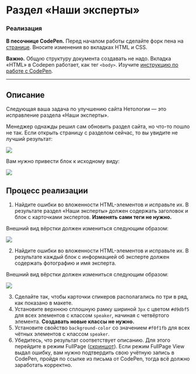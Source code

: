 # Раздел «Наши эксперты»

### Реализация

**В песочнице CodePen.** Перед началом работы сделайте форк пена на [странице](https://codepen.io/Netology/pen/OBNRZB?editors=1100#0). Вносите изменения во вкладках HTML и CSS.

**Важно.** Общую структуру документа создавать не надо. Вкладка «HTML» в Codepen работает, как тег `<body>`.
Изучите [инструкцию по работе с CodePen](https://github.com/netology-code/guides/tree/master/codepen).

---

## Описание

Следующая ваша задача по улучшению сайта Нетологии &mdash; это исправление раздела «Наши эксперты».

Менеджер однажды решил сам обновить раздел сайта, но что-то пошло не так.
Если открыть страницу с разделом сейчас, то вы увидите не лучший результат:

![](https://netology-code.github.io/html-2-homeworks/sources/2-2/experts-before.jpg)

Вам нужно привести блок к исходному виду:

![](https://netology-code.github.io/html-2-homeworks/sources/2-2/experts-after.jpg)

## Процесс реализации

1. Найдите ошибки во вложенности HTML-элементов и исправьте их. В результате раздел «Наши эксперты» должен содержать заголовок и блок с карточками экспертов. **Изменять сами теги не нужно.**

Внешний вид вёрстки должен измениться следующим образом:

![](https://netology-code.github.io/html-2-homeworks/sources/2-2/experts-stage0.jpg)

2. Найдите ошибки во вложенности HTML-элементов и исправьте их. В результате каждый блок с информацией об эксперте должен содержать фотографию и имя эксперта.

Внешний вид вёрстки должен измениться следующим образом:

![](https://netology-code.github.io/html-2-homeworks/sources/2-2/experts-stage1.jpg)

3. Сделайте так, чтобы карточки спикеров располагались по три в ряд, как показано в макете.
4. Установите верхнюю сплошную рамку шириной `3px` с цветом `#d9dbf5` для всех элементов с классом `speaker`, начиная с четвёртого элемента. **Создавать новые классы не нужно.**
5. Установите свойство `background-color` со значением `#f0f1fb` для всех чётных элементов с классом `speaker`.
6. Убедитесь, что результат соответствует описанию. Для этого перейдите в режим FullPage ([скриншот](/sources/screen.md)). Если режим FullPage View выдал ошибку, вам нужно подтвердить свою учётную запись в CodePen, пройдя по ссылке из письма от CodePen, тогда всё должно заработать корректно.

